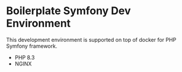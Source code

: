 
# Boilerplate Symfony Dev Environment

This development environment is supported on top of docker for PHP Symfony framework.

- PHP 8.3
- NGINX

